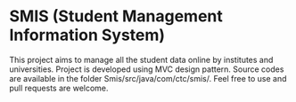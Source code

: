 # SMIS (Student Management Information System)
This project aims to manage all the student data online by institutes and universities. Project is developed using MVC design pattern. Source codes are available in the folder Smis/src/java/com/ctc/smis/. Feel free to use and pull requests are welcome.
